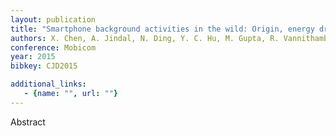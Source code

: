 ```yaml
---
layout: publication
title: "Smartphone background activities in the wild: Origin, energy drain, and optimization"
authors: X. Chen, A. Jindal, N. Ding, Y. C. Hu, M. Gupta, R. Vannithamby
conference: Mobicom
year: 2015
bibkey: CJD2015

additional_links:
   - {name: "", url: ""}
---
```

Abstract
